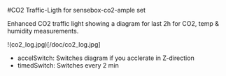 #CO2 Traffic-Ligth for sensebox-co2-ample set

Enhanced CO2 traffic light showing a diagram for last 2h for CO2, temp & humidity measurements.

!(co2_log.jpg)[/doc/co2_log.jpg]

* accelSwitch: Switches diagram if you acclerate in Z-direction
* timedSwitch: Switches every 2 min